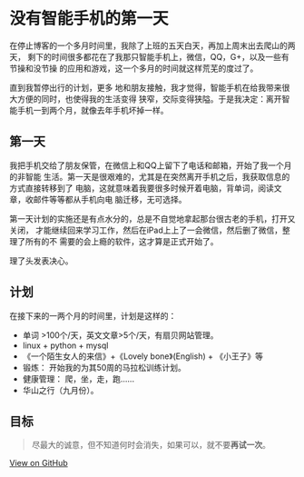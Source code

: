 # 没有智能手机的第一天


在停止博客的一个多月时间里，我除了上班的五天白天，再加上周末出去爬山的两天，
剩下的时间很多都花在了我那只智能手机上，微信，QQ，G+，以及一些有节操和没节操
的应用和游戏，这一个多月的时间就这样荒芜的度过了。
<!--more-->

直到我暂停出行的计划，更多
地和朋友接触，我才觉得，智能手机在给我带来很大方便的同时，也使得我的生活变得
狭窄，交际变得狭隘。于是我决定：离开智能手机一到两个月，就像去年手机坏掉一样。

## **第一天**

我把手机交给了朋友保管，在微信上和QQ上留下了电话和邮箱，开始了我一个月的非智能
生活。第一天是很艰难的，尤其是在突然离开手机之后，我获取信息的方式直接转移到了
电脑，这就意味着我要很多时候开着电脑，背单词，阅读文章，收邮件等等都从手机向电
脑迁移，无可选择。

第一天计划的实施还是有点水分的，总是不自觉地拿起那台很古老的手机，打开又关闭，
才能继续回来学习工作，然后在iPad上上了一会微信，然后删了微信，整理了所有的不
需要的会上瘾的软件，这才算是正式开始了。

理了头发表决心。

## **计划**

在接下来的一两个月的时间里，计划是这样的：

- 单词 >100个/天，英文文章>5个/天，有扇贝网站管理。
- linux + python + mysql
- 《一个陌生女人的来信》+《Lovely bone》(English) + 《小王子》等
- 锻炼： 开始我的为其50周的马拉松训练计划。
- 健康管理： 爬，坐，走，跑......
- 华山之行（九月份）。

## **目标**

 > 尽最大的诚意，但不知道何时会消失，如果可以，就不要**再试一次**。


[View on GitHub](https://github.com/qiwihui/blog/issues/12)



